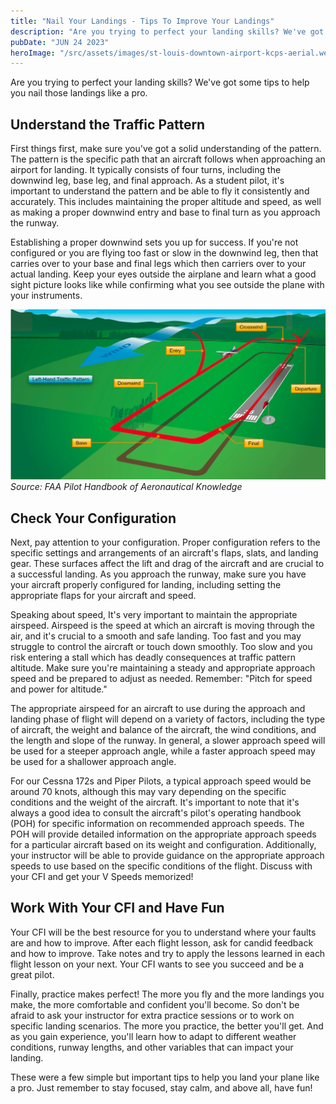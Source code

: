 ```yaml
---
title: "Nail Your Landings - Tips To Improve Your Landings"
description: "Are you trying to perfect your landing skills? We've got some tips to help you nail those landings like a pro."
pubDate: "JUN 24 2023"
heroImage: "/src/assets/images/st-louis-downtown-airport-kcps-aerial.webp"
---
```


Are you trying to perfect your landing skills? We've got some tips to help you nail those landings like a pro.

## Understand the Traffic Pattern

First things first, make sure you've got a solid understanding of the pattern. The pattern is the specific path that an aircraft follows when approaching an airport for landing. It typically consists of four turns, including the downwind leg, base leg, and final approach. As a student pilot, it's important to understand the pattern and be able to fly it consistently and accurately. This includes maintaining the proper altitude and speed, as well as making a proper downwind entry and base to final turn as you approach the runway.

Establishing a proper downwind sets you up for success. If you're not configured or you are flying too fast or slow in the downwind leg, then that carries over to your base and final legs which then carriers over to your actual landing. Keep your eyes outside the airplane and learn what a good sight picture looks like while confirming what you see outside the plane with your instruments.

![Traffic Pattern From PHAK](../../assets/images/traffic-pattern.webp)
_Source: FAA Pilot Handbook of Aeronautical Knowledge_

## Check Your Configuration

Next, pay attention to your configuration. Proper configuration refers to the specific settings and arrangements of an aircraft's flaps, slats, and landing gear. These surfaces affect the lift and drag of the aircraft and are crucial to a successful landing. As you approach the runway, make sure you have your aircraft properly configured for landing, including setting the appropriate flaps for your aircraft and speed.

Speaking about speed, It's very important to maintain the appropriate airspeed. Airspeed is the speed at which an aircraft is moving through the air, and it's crucial to a smooth and safe landing. Too fast and you may struggle to control the aircraft or touch down smoothly. Too slow and you risk entering a stall which has deadly consequences at traffic pattern altitude. Make sure you're maintaining a steady and appropriate approach speed and be prepared to adjust as needed. Remember: "Pitch for speed and power for altitude."

The appropriate airspeed for an aircraft to use during the approach and landing phase of flight will depend on a variety of factors, including the type of aircraft, the weight and balance of the aircraft, the wind conditions, and the length and slope of the runway. In general, a slower approach speed will be used for a steeper approach angle, while a faster approach speed may be used for a shallower approach angle.

For our Cessna 172s and Piper Pilots, a typical approach speed would be around 70 knots, although this may vary depending on the specific conditions and the weight of the aircraft. It's important to note that it's always a good idea to consult the aircraft's pilot's operating handbook (POH) for specific information on recommended approach speeds. The POH will provide detailed information on the appropriate approach speeds for a particular aircraft based on its weight and configuration. Additionally, your instructor will be able to provide guidance on the appropriate approach speeds to use based on the specific conditions of the flight. Discuss with your CFI and get your V Speeds memorized!

## Work With Your CFI and Have Fun

Your CFI will be the best resource for you to understand where your faults are and how to improve. After each flight lesson, ask for candid feedback and how to improve. Take notes and try to apply the lessons learned in each flight lesson on your next. Your CFI wants to see you succeed and be a great pilot.

Finally, practice makes perfect! The more you fly and the more landings you make, the more comfortable and confident you'll become. So don't be afraid to ask your instructor for extra practice sessions or to work on specific landing scenarios. The more you practice, the better you'll get. And as you gain experience, you'll learn how to adapt to different weather conditions, runway lengths, and other variables that can impact your landing.

These were a few simple but important tips to help you land your plane like a pro. Just remember to stay focused, stay calm, and above all, have fun!
